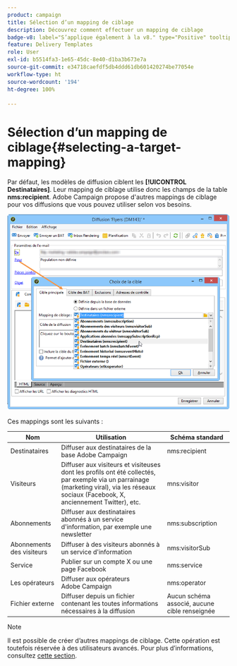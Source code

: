 ```yaml
---
product: campaign
title: Sélection d’un mapping de ciblage
description: Découvrez comment effectuer un mapping de ciblage
badge-v8: label="S’applique également à la v8." type="Positive" tooltip="S’applique également à Campaign v8."
feature: Delivery Templates
role: User
exl-id: b5514fa3-1e65-45dc-8e40-d1ba3b673e7a
source-git-commit: e34718caefdf5db4ddd61db601420274be77054e
workflow-type: ht
source-wordcount: '194'
ht-degree: 100%

---
```


# Sélection d’un mapping de ciblage{#selecting-a-target-mapping}

Par défaut, les modèles de diffusion ciblent les **[!UICONTROL Destinataires]**. Leur mapping de ciblage utilise donc les champs de la table **nms:recipient**. Adobe Campaign propose d&#39;autres mappings de ciblage pour vos diffusions que vous pouvez utiliser selon vos besoins.

![](assets/delivery_select_mapping.png)

Ces mappings sont les suivants :

| Nom | Utilisation | Schéma standard |
|---|---|---|
| Destinataires | Diffuser aux destinataires de la base Adobe Campaign | nms:recipient |
| Visiteurs | Diffuser aux visiteurs et visiteuses dont les profils ont été collectés, par exemple via un parrainage (marketing viral), via les réseaux sociaux (Facebook, X, anciennement Twitter), etc. | mns:visitor |
| Abonnements  | Diffuser aux destinataires abonnés à un service d&#39;information, par exemple une newsletter | nms:subscription |
| Abonnements des visiteurs | Diffuser à des visiteurs abonnés à un service d&#39;information | nms:visitorSub |
| Service | Publier sur un compte X ou une page Facebook | nms:service |
| Les opérateurs | Diffuser aux opérateurs Adobe Campaign | nms:operator |
| Fichier externe | Diffuser depuis un fichier contenant les toutes informations nécessaires à la diffusion | Aucun schéma associé, aucune cible renseignée |

>[!NOTE]
>
>Il est possible de créer dʼautres mappings de ciblage. Cette opération est toutefois réservée à des utilisateurs avancés. Pour plus d’informations, consultez [cette section](../../configuration/using/target-mapping.md).
